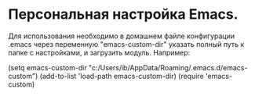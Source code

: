 # Персональная настройка Emacs.

Для использования необходимо в домашнем файле конфигурации .emacs через переменную "emacs-custom-dir" указать полный путь к папке с настройками, и загрузить модуль. Например:

(setq emacs-custom-dir "c:/Users/ib/AppData/Roaming/.emacs.d/emacs-custom")
(add-to-list 'load-path emacs-custom-dir)
(require 'emacs-custom)
